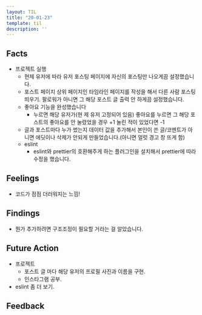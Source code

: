 ```yaml
---
layout: TIL
title: "20-01-23"
template: til
description: ''
---
```


## Facts

- 프로젝트 실행
  - 현제 유저에 따라 유저 포스팅 페이지에 자신의 포스팅만 나오게끔 설정했습니다.
  - 포스트 페이지 상위 페이지인 타임라인 페이지를 작성을 해서 다른 사람 포스팅 띄우기. 팔로워가 아니면 그 해당 포스트 글 출력 안 하게끔 설정했습니다.
  - 좋아요 기능을 완성했습니다
    - 누르면 해당 유저가(현 제 유저 고정되어 있음) 좋아요를 누르면 그 해당 포스트의 좋아요를 안 눌렸었을 경우 +1 눌린 적이 있었다면 -1
  - 글과 포스트마다 누가 썼는지 데이터 값을 추가해서 본인이 쓴 글/코멘트가 아니면 에딧이나 삭제가 안되게 만들었습니다.(아니면 얼럿 경고 창 뜨게 함)
  - eslint
    - eslint와 prettier의 호환해주게 하는 플러그인을 설치해서 prettier에 따라 수정을 했습니다.

## Feelings

- 코드가 점점 더러워지는 느낌!

## Findings

- 뭔가 추가하려면 구조조정이 필요할 거라는 걸 알았습니다.

## Future Action

- 프로젝트
  - 포스트 글 마다 해당 유저의 프로필 사진과 이름을 구현.
  - 인스타그램 공부.
- eslint 좀 더 보기.

## Feedback
